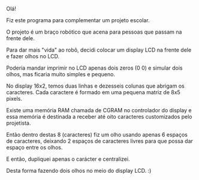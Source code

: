 Olá!

Fiz este programa para complementar um projeto escolar.

O projeto é um braço robótico que acena para pessoas que passam na frente dele.

Para dar mais "vida" ao robô, decidi colocar um display LCD na frente dele e fazer olhos no LCD.

Poderia mandar imprimir no LCD apenas dois zeros (0 0) e simular dois olhos, mas ficaria muito simples e pequeno.

No display 16x2, temos duas linhas e dezesseis colunas que abrigam os caracteres. Cada caractere é formado em uma pequena matriz de 8x5 pixels.

Existe uma memória RAM chamada de CGRAM no controlador do display e essa memória é destinada a receber até oito caracteres customizados pelo projetista.

Então dentro destas 8 (caracteres) fiz um olho usando apenas 6 espaços de caracteres, deixando 2 espaços de caracteres livres para que possa dar espaço entre os olhos.

E então, dupliquei apenas o carácter e centralizei.

Desta forma fazendo dois olhos no meio do display LCD. :)